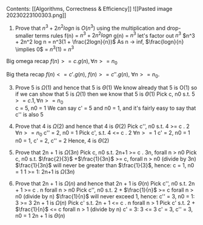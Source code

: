 Contents:
[[Algorithms, Correctness & Efficiency]]
![[Pasted image 20230223100303.png]]

1.
	Prove that $n^3 + 2n^2 log n$ is $O(n^3)$ using the multiplication and drop-smaller terms rules
	f(n) = $n^3 + 2n^2 log n$
	g(n) = $n^3$
	let's factor out $n^3$
	$n^3 + 2n^2 log n = n^3(1 + \frac{2logn}{n})$
	As n -> inf, $\frac{logn}{n} \implies 0$ 
	= $n^3(1)$ 
	= $n^3$ 

Big omega recap
$f(n) >= c . g(n), \forall n >= n_0$ 

Big theta recap
$f(n) <= c' . g(n)$, 
$f(n) >= c'' . g(n)$,
$\forall n >= n_0$.

3.
	Prove 5 is $\Omega(1)$ and hence that 5 is $\Theta(1)$
	We know already that 5 is O(1) so if we can show that 5 is $\Omega(1)$ then we know that 5 is $\Theta(1)$ 
	Pick c, n0 s.t. $5 >= c . 1, \forall n >= n_0$   
	c = 5, n0 = 1
	We can say c' = 5 and n0 = 1, and it's fairly easy to say that c'' is also 5

4.
	Prove that 4 is $\Omega(2)$ and hence that 4 is $\Theta(2)$
	Pick c'', n0 s.t. 4 >= c . 2 $\forall n >= n_0$
	c'' = 2, n0 = 1
	Pick c', s.t. 4 <= c . 2 $\forall n >= 1$
	c' = 2, n0 = 1
	n0 = 1, c' = 2, c'' = 2
	Hence, 4 is $\Theta(2)$

5.
	Prove that 2n + 1 is $\Omega(3n)$
	Pick c, n0 s.t. 2n+1 >= c . 3n, forall n > n0
	Pick c, n0 s.t. $\frac{2}{3}$ +$\frac{1}{3n}$ >= c, forall n > n0 (divide by 3n)
	$\frac{1}{3n}$ will never be greater than $\frac{1}{3}$, hence:
	c = 1, n0 = 1
	1 >= 1: 2n+1 is $\Omega(3n)$

6.
	Prove that 2n + 1 is $\Omega(n)$ and hence that 2n + 1 is $\Theta(n)$
	Pick c'', n0 s.t. 2n + 1 >= c . n forall n > n0
	Pick c'', n0 s.t. 2 + $\frac{1}{n}$ >= c  forall n > n0 (divide by n)
	$\frac{1}{n}$ will never exceed 1, hence:
	c'' = 3, n0 = 1: 3 >= 3
	2n + 1 is $\Omega(n)$
	Pick c' s.t. 2n + 1 <= c . n forall n > 1
	Pick c' s.t. 2 + $\frac{1}{n}$ <= c  forall n > 1 (divide by n)
	c' = 3: 3 <= 3
	c' = 3, c'' = 3, n0 = 1
	2n + 1 is $\Theta(n)$
	